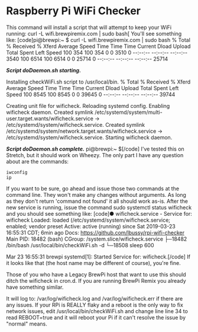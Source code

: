 # Raspberry Pi WiFi Checker

This command will install a script that will attempt to keep your WiFi running:
curl -L wifi.brewpiremix.com | sudo bash[
You'll see something like:
[code]pi@brewpi:~ $ curl -L wifi.brewpiremix.com | sudo bash
  % Total    % Received % Xferd  Average Speed   Time    Time     Time  Current
                                 Dload  Upload   Total   Spent    Left  Speed
100   354  100   354    0     0   3510      0 --:--:-- --:--:-- --:--:--  3540
100  6514  100  6514    0     0  25714      0 --:--:-- --:--:-- --:--:-- 25714

***Script doDaemon.sh starting.***

Installing checkWiFi.sh script to /usr/local/bin.
  % Total    % Received % Xferd  Average Speed   Time    Time     Time  Current
                                 Dload  Upload   Total   Spent    Left  Speed
100  8545  100  8545    0     0  39645      0 --:--:-- --:--:-- --:--:-- 39744

Creating unit file for wificheck.
Reloading systemd config.
Enabling wificheck daemon.
Created symlink /etc/systemd/system/multi-user.target.wants/wificheck.service → /etc/systemd/system/wificheck.service.
Created symlink /etc/systemd/system/network.target.wants/wificheck.service → /etc/systemd/system/wificheck.service.
Starting wificheck daemon.

***Script doDaemon.sh complete.***
pi@brewpi:~ $[/code]
I've tested this on Stretch, but it should work on Wheezy.  The only part I have any question about are the commands:

    iwconfig
    ip

If you want to be sure, go ahead and issue those two commands at the command line.  They won't make any changes without arguments.  As long as they don't return 'command not found' it all should work as-is.  After the new service is running, issue the command sudo systemctl status wificheck and you should see something like:
[code]● wificheck.service - Service for: wificheck
   Loaded: loaded (/etc/systemd/system/wificheck.service; enabled; vendor preset
   Active: active (running) since Sat 2019-03-23 16:55:31 CDT; 6min ago
     Docs: https://github.com/lbussy/rpi-wifi-checker
 Main PID: 18482 (bash)
   CGroup: /system.slice/wificheck.service
           ├─18482 /bin/bash /usr/local/bin/checkWiFi.sh -d
           └─18508 sleep 600

Mar 23 16:55:31 brewpi systemd[1]: Started Service for: wificheck.[/code]
If it looks like that (the host name may be different of course), you're fine.

Those of you who have a Legacy BrewPi host that want to use this should ditch the wificheck in cron.d.  If you are running BrewPi Remix you already have something similar.

It will log to: /var/log/wificheck.log and /var/log/wificheck.err if there are any issues.  If your RPi is REALLY flaky and a reboot is the only way to fix network issues, edit /usr/local/bin/checkWiFi.sh and change line line 34 to read REBOOT=true and it will reboot your Pi if it can't resolve the issue by "normal" means.

<!--stackedit_data:
eyJoaXN0b3J5IjpbLTM0MTUxODEyNF19
-->